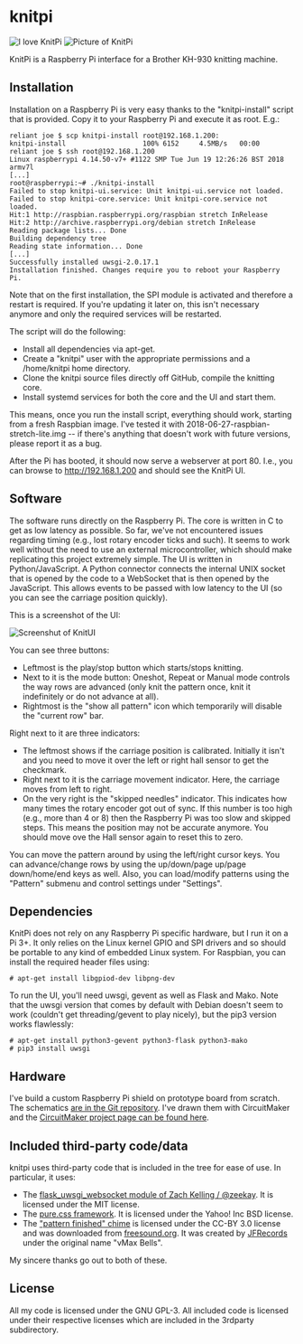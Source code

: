 # knitpi
![I love KnitPi](https://raw.githubusercontent.com/johndoe31415/knitpi/master/docs/logo.png)
![Picture of KnitPi](https://raw.githubusercontent.com/johndoe31415/knitpi/master/docs/overview.jpg)

KnitPi is a Raspberry Pi interface for a Brother KH-930 knitting machine.

## Installation
Installation on a Raspberry Pi is very easy thanks to the "knitpi-install"
script that is provided. Copy it to your Raspberry Pi and execute it as root.
E.g.:

```
reliant joe $ scp knitpi-install root@192.168.1.200:
knitpi-install                   100% 6152     4.5MB/s   00:00
reliant joe $ ssh root@192.168.1.200
Linux raspberrypi 4.14.50-v7+ #1122 SMP Tue Jun 19 12:26:26 BST 2018 armv7l
[...]
root@raspberrypi:~# ./knitpi-install
Failed to stop knitpi-ui.service: Unit knitpi-ui.service not loaded.
Failed to stop knitpi-core.service: Unit knitpi-core.service not loaded.
Hit:1 http://raspbian.raspberrypi.org/raspbian stretch InRelease
Hit:2 http://archive.raspberrypi.org/debian stretch InRelease
Reading package lists... Done
Building dependency tree
Reading state information... Done
[...]
Successfully installed uwsgi-2.0.17.1
Installation finished. Changes require you to reboot your Raspberry Pi.
```

Note that on the first installation, the SPI module is activated and therefore
a restart is required. If you're updating it later on, this isn't necessary
anymore and only the required services will be restarted.

The script will do the following:

  * Install all dependencies via apt-get.
  * Create a "knitpi" user with the appropriate permissions and a /home/knitpi
    home directory.
  * Clone the knitpi source files directly off GitHub, compile the knitting core.
  * Install systemd services for both the core and the UI and start them.

This means, once you run the install script, everything should work, starting
from a fresh Raspbian image. I've tested it with
2018-06-27-raspbian-stretch-lite.img -- if there's anything that doesn't work
with future versions, please report it as a bug.

After the Pi has booted, it should now serve a webserver at port 80. I.e., you
can browse to http://192.168.1.200 and should see the KnitPi UI.

## Software
The software runs directly on the Raspberry Pi. The core is written in C to get
as low latency as possible. So far, we've not encountered issues regarding
timing (e.g., lost rotary encoder ticks and such). It seems to work well
without the need to use an external microcontroller, which should make
replicating this project extremely simple. The UI is written in
Python/JavaScript. A Python connector connects the internal UNIX socket that is
opened by the code to a WebSocket that is then opened by the JavaScript. This
allows events to be passed with low latency to the UI (so you can see the
carriage position quickly).

This is a screenshot of the UI:

![Screenshut of KnitUI](https://raw.githubusercontent.com/johndoe31415/knitpi/master/docs/knitui.png)

You can see three buttons:

  * Leftmost is the play/stop button which starts/stops knitting.
  * Next to it is the mode button: Oneshot, Repeat or Manual mode controls the
    way rows are advanced (only knit the pattern once, knit it indefinitely or
    do not advance at all).
  * Rightmost is the "show all pattern" icon which temporarily will disable the
    "current row" bar.

Right next to it are three indicators:

  * The leftmost shows if the carriage position is calibrated. Initially it
    isn't and you need to move it over the left or right hall sensor to get the
    checkmark.
  * Right next to it is the carriage movement indicator. Here, the carriage
    moves from left to right.
  * On the very right is the "skipped needles" indicator. This indicates how
    many times the rotary encoder got out of sync. If this number is too high
    (e.g., more than 4 or 8) then the Raspberry Pi was too slow and skipped steps.
    This means the position may not be accurate anymore. You should move ove the
    Hall sensor again to reset this to zero.

You can move the pattern around by using the left/right cursor keys. You can
advance/change rows by using the up/down/page up/page down/home/end keys as
well. Also, you can load/modify patterns using the "Pattern" submenu and
control settings under "Settings".

## Dependencies
KnitPi does not rely on any Raspberry Pi specific hardware, but I run it on a
Pi 3+. It only relies on the Linux kernel GPIO and SPI drivers and so should be
portable to any kind of embedded Linux system. For Raspbian, you can install
the required header files using:

```
# apt-get install libgpiod-dev libpng-dev
```

To run the UI, you'll need uwsgi, gevent as well as Flask and Mako. Note that
the uwsgi version that comes by default with Debian doesn't seem to work
(couldn't get threading/gevent to play nicely), but the pip3 version works
flawlessly:

```
# apt-get install python3-gevent python3-flask python3-mako
# pip3 install uwsgi
```

## Hardware
I've build a custom Raspberry Pi shield on prototype board from scratch. The
schematics [are in the Git
repository](https://raw.githubusercontent.com/johndoe31415/knitpi/master/docs/KnitPi.pdf).
I've drawn them with CircuitMaker and the [CircuitMaker project page can be
found here](https://circuitmaker.com/Projects/Details/johndoe31415/KnitPi).


## Included third-party code/data
knitpi uses third-party code that is included in the tree for ease of use. In
particular, it uses:

  * The [flask_uwsgi_websocket module of Zach Kelling / @zeekay](https://github.com/zeekay/flask-uwsgi-websocket). 
    It is licensed under the MIT license.
  * The [pure.css framework](https://github.com/pure-css/pure). It is licensed
    under the Yahoo! Inc BSD license.
  * The ["pattern finished" chime](https://freesound.org/people/JFRecords/sounds/420512/)
	is licensed under the CC-BY 3.0 license and was downloaded from
	[freesound.org](https://www.freesound.org). It was created by
	[JFRecords](https://freesound.org/people/JFRecords/) under the original
    name "vMax Bells".

My sincere thanks go out to both of these.

## License
All my code is licensed under the GNU GPL-3. All included code is licensed
under their respective licenses which are included in the 3rdparty
subdirectory.

